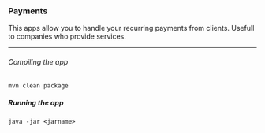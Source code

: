 ### Payments

This apps allow you to handle your recurring payments from clients. Usefull to companies who provide services.


***

###### Compiling the app

``
mvn clean package
``

##### Running the app 

``
java -jar <jarname>
``